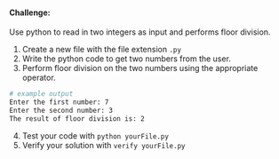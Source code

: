 
#### Challenge:
Use python to read in two integers as input and performs floor division.

1. Create a new file with the file extension `.py`
2. Write the python code to get two numbers from the user.
3. Perform floor division on the two numbers using the appropriate operator. 
```bash
# example output
Enter the first number: 7
Enter the second number: 3
The result of floor division is: 2
```
4. Test your code with `python yourFile.py`
5. Verify your solution with `verify yourFile.py`